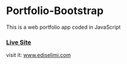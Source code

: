 # Portfolio-Bootstrap
This is a web portfolio app coded in JavaScript

### [Live Site](https://ediselimi.com)

visit it:
www.ediselimi.com
